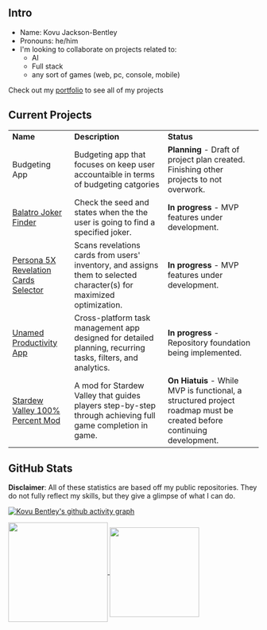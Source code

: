 ## Intro
- Name: Kovu Jackson-Bentley
- Pronouns: he/him
- I'm looking to collaborate on projects related to:
    - AI
    - Full stack
    - any sort of games (web, pc, console, mobile)

Check out my [portfolio](https://blckhawker.github.io/portfolio/) to see all of my projects
## Current Projects

<table>
  <tr>
   <td><strong>Name</strong>
   </td>
   <td><strong>Description</strong>
   </td>
   <td><strong>Status</strong>
   </td>
     </tr>
    <tr>
   <td>Budgeting App
   </td>
   <td>Budgeting app that focuses on keep user accountaible in terms of budgeting catgories
   </td>
   <td><b>Planning</b> - Draft of project plan created. Finishing other projects to not overwork.
   </td>
  </tr>
  </tr>
    <tr>
   <td><a href="https://github.com/BlckHawker/Balatro-Joker-Finder" target="_blank">Balatro Joker Finder</a>
   </td>
   <td>Check the seed and states when the the user is going to find a specified joker.
   </td>
   <td><b>In progress</b> - MVP features under development.
   </td>
  </tr>
  <tr>
   <td><a href="https://github.com/BlckHawker/Revelations" target="_blank">Persona 5X Revelation Cards Selector</a>
   </td>
   <td>Scans revelations cards from users' inventory, and assigns them to selected character(s) for maximized optimization.
   </td>
   <td><b>In progress</b> - MVP features under development.
   </td>
  </tr>
  <tr>
    <tr>
   <td><a href="https://github.com/BlckHawker/Productivity-App" target="_blank">Unamed Productivity App</a>
   </td>
   <td>Cross-platform task management app designed for detailed planning, recurring tasks, filters, and analytics.
   </td>
   <td><b>In progress</b> - Repository foundation being implemented.
   </td>
  </tr>
  <tr>
   <td><a href="https://github.com/BlckHawker/Perfectionist-Interactive-Guide" target="_blank">Stardew Valley 100% Percent Mod</a>
   </td>
   <td>A mod for Stardew Valley that guides players step-by-step through achieving full game completion in game.
   </td>
   <td><b>On Hiatuis</b> - While MVP is functional, a structured project roadmap  must be created before continuing development.
   </td>
</table>


## GitHub Stats
**Disclaimer**: All of these statistics are based off my public repositories. They do not fully reflect my skills, but they give a glimpse of what I can do.


[![Kovu Bentley's github activity graph](https://github-readme-activity-graph.vercel.app/graph?username=BlckHawker&theme=github-compact&custom_title=Contribution%20Graph&area=true)](https://github.com/ashutosh00710/github-readme-activity-graph)


<a href="https://github.com/anuraghazra/convoychat">
  <img height=200 align="center" src="https://github-readme-stats.vercel.app/api/top-langs/?username=BlckHawker&layout=compact&theme=transparent&size_weight=0.5&count_weight=0.5&langs_count=10" />
</a>
<a href="https://github.com/anuraghazra/github-readme-stats">
  <img height=180 align="center"  src="https://github-readme-stats.vercel.app/api?username=BlckHawker&hide=stars&show_icons=true&theme=transparent&custom_title=GitHub%20Stats" />
</a>
